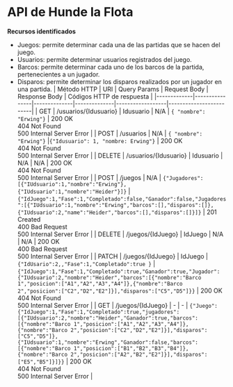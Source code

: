 # API de Hunde la Flota

**Recursos identificados**

- Juegos: permite determinar cada una de las partidas que se hacen del juego.
- Usuarios: permite determinar usuarios registrados del juego.
- Barcos: permite determinar cada uno de los barcos de la partida, pertenecientes a un jugador.
- Disparos: permite determinar los disparos realizados por un jugador en una partida.
  | Método HTTP | URI | Query Params | Request Body | Response Body | Códigos HTTP de respuesta |
  |-------------|----------------|--------------|--------------|------------------|-------------------------|
  | GET | /usuarios/{Idusuario} | Idusuario | N/A | `{ "nombre": "Erwing"}` | 200 OK<br/>404 Not Found<br/>500 Internal Server Error |
  | POST | /usuarios | N/A | `{ "nombre": "Erwing"}` |`{"Idusuario": 1, "nombre: Erwing"}` | 200 OK<br/>404 Not Found<br/>500 Internal Server Error |
  | DELETE | /usuarios/{Idusuario} | Idusuario | N/A | N/A | 200 OK<br/>404 Not Found<br/>500 Internal Server Error |
  | POST | /juegos | N/A | `{"Jugadores":[{"IUdsuario":1,"nombre":"Erwing"},{"IUdsuario":1,"nombre":"Heider"}]}` |`{"IdJuego":1,"Fase":1,"Completado":false,"Ganador":false,"Jugadores":[{"IUdsuario":1,"nombre":"Erwing","barcos":[],"disparos":[]},{"IUdsuario":2,"name":"Heider","barcos":[],"disparos":[]}]}` | 201 Created<br/>400 Bad Request<br/>500 Internal Server Error |
  | DELETE | /juegos/{IdJuego} | IdJuego | N/A | N/A | 200 OK<br/>400 Bad Request<br/>500 Internal Server Error |
  | PATCH | /juegos/{IdJuego} | IdJuego | `{"IdUsario":2,,"Fase":1,"Completado":true }` |`{"IdJuego":1,"Fase":1,"Completado":true,"Ganador":true,"Jugador":{"IUdsuario":2,"nombre":"Heider","barcos":[{"nombre":"Barco 1","posicion":["A1","A2","A3","A4"]},{"nombre":"Barco 2","posicion":["C2","D2","E2"]}],"disparos":["C5","D5"]}}` | 200 OK<br/>404 Not Found<br/>500 Internal Server Error |
  | GET | /juegos/{IdJuego} | - | - | `{"Juego":{"IdJuego":1,"Fase":1,"Completado":true,"jugadores":[{"IUdsuario":2,"nombre":"Heider","Ganador":true,"barcos":[{"nombre":"Barco 1","posicion":["A1","A2","A3","A4"]},{"nombre":"Barco 2","posicion":["C2","D2","E2"]}],"disparos":["C5","D5"]},{"IUdsuario":1,"nombre":"Erwing","Ganador":false,"barcos":[{"nombre":"Barco 1","posicion":["B1","B2","B3","B4"]},{"nombre":"Barco 2","posicion":["A2","B2","E2"]}],"disparos":["E5","B5"]}]}}` | 200 OK<br/>404 Not Found<br/>500 Internal Server Error |
